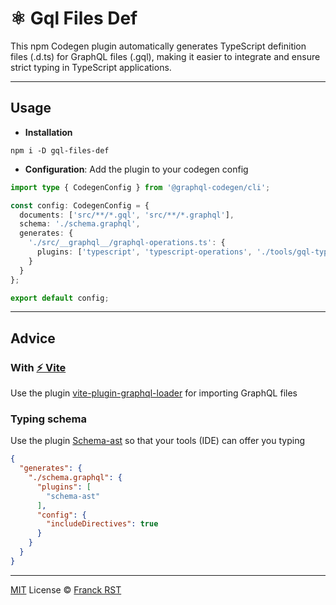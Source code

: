 # ⚛️ Gql Files Def

This npm Codegen plugin automatically generates TypeScript definition files (.d.ts) for GraphQL files (.gql), making it easier to integrate and ensure strict typing in TypeScript applications.

---

## Usage

- **Installation**
```shell
npm i -D gql-files-def
```

- **Configuration**: Add the plugin to your codegen config
```typescript
import type { CodegenConfig } from '@graphql-codegen/cli';

const config: CodegenConfig = {
  documents: ['src/**/*.gql', 'src/**/*.graphql'],
  schema: './schema.graphql',
  generates: {
    './src/__graphql__/graphql-operations.ts': {
      plugins: ['typescript', 'typescript-operations', './tools/gql-type-def.js']
    }
  }
};

export default config;
```

---

## Advice

###

### With [⚡ Vite](https://github.com/vitejs/vite)

Use the plugin [vite-plugin-graphql-loader](https://www.npmjs.com/package/vite-plugin-graphql-loader) for importing GraphQL files

### Typing schema

Use the plugin [Schema-ast](https://the-guild.dev/graphql/codegen/plugins/other/schema-ast) so that your tools (IDE) can offer you typing

```json
{
  "generates": {
    "./schema.graphql": {
      "plugins": [
        "schema-ast"
      ],
      "config": {
        "includeDirectives": true
      }
    }
  }
}
```

---

[MIT](./LICENSE) License © [Franck RST](https://github.com/Franckrst)
